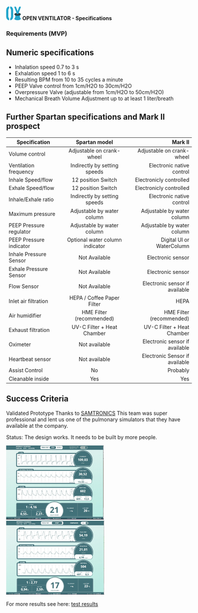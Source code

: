 ![](images/OpenVentilatorLogoSmall.png) **OPEN VENTILATOR - Specifications**

### Requirements (MVP)

## Numeric specifications
- Inhalation speed 0.7 to 3 s
- Exhalation speed 1 to 6 s
- Resulting BPM from 10 to 35 cycles a minute
- PEEP Valve control from 1cm/H2O to 30cm/H2O
- Overpressure Valve (adjustable from 1cm/H2O to 50cm/H2O)
- Mechanical Breath Volume Adjustment up to at least 1 liter/breath

## Further Spartan specifications and Mark II prospect

|       Specification         |      Spartan model             |      Mark II                   |
|-----------------------------|:------------------------------:|-------------------------------:|
|Volume control               | Adjustable on crank-wheel      | Adjustable on crank-wheel      |
|Ventilation frequency        | Indirectly by setting speeds   | Electronic native control      |
|Inhale Speed/flow            | 12 position Switch             | Electronicly controlled        |
|Exhale Speed/flow            | 12 position Switch             | Electronicly controlled        |
|Inhale/Exhale ratio          | Indirectly by setting speeds   | Electronic native control      |
|Maximum pressure             | Adjustable by water column     | Adjustable by water column     |
|PEEP Pressure regulator      | Adjustable by water column     | Adjustable by water column     |
|PEEP Pressure indicator      | Optional water column indicator| Digital UI or WaterColumn      |
|Inhale Pressure Sensor       |    Not Available               | Electronic sensor              |
|Exhale Pressure Sensor       |    Not Available               | Electronic sensor              |
|Flow Sensor                  |    Not Available               | Electronic sensor if available |
|Inlet air filtration         | HEPA / Coffee Paper Filter     | HEPA                           |
|Air humidifier               | HME Filter (recommended)       | HME Filter (recommended)       |
|Exhaust filtration           | UV-C Filter + Heat Chamber     | UV-C Filter + Heat Chamber     |
|Oximeter                     | Not available                  | Electronic sensor if available |   
|Heartbeat sensor             | Not available                  | Electronic Sensor if available |
|Assist Control               | No                             | Probably                       |
|Cleanable inside             | Yes                            | Yes                            |

## Success Criteria

Validated Prototype Thanks to [SAMTRONICS](http://www.samtronic.com.br/) This team was super professional and lent us one of the pulmonary simulators that they have available at the company.

Status: The design works. It needs to be built by more people.

<p float="left">
	<img src="00_Documentation/SimulatorTest/TestImage1.jpeg" height="200">
	<img src="00_Documentation/SimulatorTest/TestImage2.jpeg" height="200">
</p>

For more results see here: [test results](00_Documentation/SimulatorTest/SpartanV1.0/SpartanV1.0.zip)

